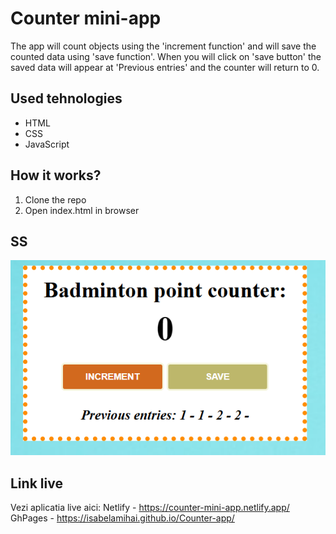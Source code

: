 # Counter mini-app

The app will count objects using the 'increment function' and will save the counted data using 'save function'. When you will click on 'save button' the saved data will appear at 'Previous entries' and the counter will return to 0.

## Used tehnologies

- HTML
- CSS
- JavaScript

## How it works?

1. Clone the repo
2. Open index.html in browser

## SS

![SS with the app](image.png)

## Link live

Vezi aplicatia live aici:
Netlify - https://counter-mini-app.netlify.app/
GhPages - https://isabelamihai.github.io/Counter-app/
